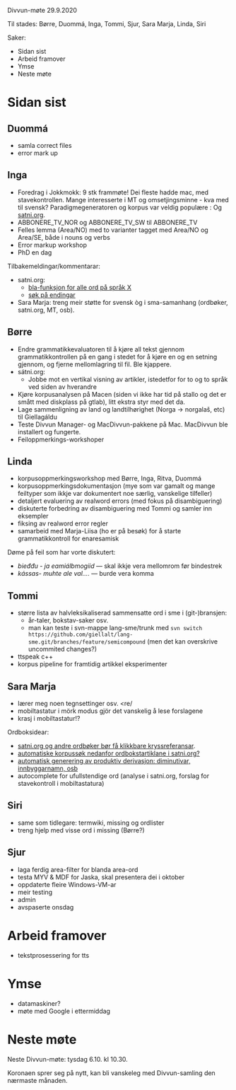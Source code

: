 Divvun-møte 29.9.2020

Til stades: Børre, Duommá, Inga, Tommi, Sjur, Sara Marja, Linda, Siri

Saker:
* Sidan sist
* Arbeid framover
* Ymse
* Neste møte

#  Sidan sist
##  Duommá
* samla correct files
* error mark up

##  Inga
* Foredrag i Jokkmokk: 9 stk frammøte! Dei fleste hadde mac, med
  stavekontrollen. Mange interesserte i MT og omsetjingsminne - kva med til
  svensk? Paradigmegeneratoren og korpus var veldig populære :
   Og [satni.org](http://satni.org).
* ABBONERE_TV_NOR og ABBONERE_TV_SW til ABBONERE_TV
* Felles lemma (Area/NO) med to varianter tagget med Area/NO og Area/SE, både i
  nouns og verbs
* Error markup workshop
* PhD en dag

Tilbakemeldingar/kommentarar:
* satni.org:
    - [bla-funksjon for alle ord på språk X](https://github.com/divvun/satni-frontend/issues/19)
    - [søk på endingar](https://github.com/divvun/satni-frontend/issues/13)
* Sara Marja: treng meir støtte for svensk òg i sma-samanhang
  (ordbøker, satni.org, MT, osb).

##  Børre
* Endre grammatikkevaluatoren til å kjøre all tekst gjennom grammatikkontrollen
  på en gang i stedet for å kjøre en og en setning gjennom, og fjerne
  mellomlagring til fil. Ble kjappere.
* sátni.org:
    - Jobbe mot en vertikal visning av artikler, istedetfor for to og to språk ved
   siden av hverandre
* Kjøre korpusanalysen på Macen (siden vi ikke har tid på stallo og det er smått
  med diskplass på gtlab), litt ekstra styr med det da.
* Lage sammenligning av land og landtilhørighet (Norga -> norgalaš, etc) til
  Giellagáldu
* Teste Divvun Manager- og MacDivvun-pakkene på Mac. MacDivvun ble installert og
  fungerte.
* Feiloppmerkings-workshoper

##  Linda
* korpusoppmerkingsworkshop med Børre, Inga, Ritva, Duommá
* korpusoppmerkingsdokumentasjon (mye som var gamalt og mange feiltyper som
  ikkje var dokumentert noe særlig, vanskelige tilfeller)
* detaljert evaluering av realword errors (med fokus på disambiguering)
* diskuterte forbedring av disambiguering med Tommi og samler inn eksempler
* fiksing av realword error regler
* samarbeid med Marja-Liisa (ho er på besøk) for å starte grammatikkontroll for
  enaresamisk

Døme på feil som har vorte diskutert:
* *bieđđu - ja eamiálbmogiid* — skal ikkje vera mellomrom før bindestrek
* *kássas- muhte ale val....* — burde vera komma

##  Tommi

* større lista av halvleksikaliserad sammensatte ord i sme i (git-)bransjen:
    - år-taler, bokstav-saker osv.
    - man kan teste i svn-mappe lang-sme/trunk med
   `svn switch https://github.com/giellalt/lang-sme.git/branches/feature/semicompound`
   (men det kan overskrive uncommited changes?)
* ttspeak c++
* korpus pipeline for framtidig artikkel eksperimenter

##  Sara Marja
* lærer meg noen tegnsettinger osv. <re/
* mobiltastatur i mörk modus gjör det vanskelig å lese forslagene
* krasj i mobiltastatur!?

Ordboksidear:
* [satni.org og andre ordbøker bør få klikkbare kryssreferansar](https://github.com/divvun/satni-frontend/issues/20).
* [automatiske korpussøk nedanfor ordbokstartiklane i satni.org?](https://github.com/divvun/satni-frontend/issues/22)
* [automatisk generering av produktiv derivasjon: diminutivar, innbyggarnamn, osb](https://github.com/divvun/satni-frontend/issues/21)
* autocomplete for ufullstendige ord (analyse i satni.org, forslag for
  stavekontroll i mobiltastatura)

##  Siri
* same som tidlegare: termwiki, missing og ordlister
* treng hjelp med visse ord i missing (Børre?)

##  Sjur
* laga ferdig area-filter for blanda area-ord
* testa MYV & MDF for Jaska, skal presentera dei i oktober
* oppdaterte fleire Windows-VM-ar
* meir testing
* admin
* avspaserte onsdag

#  Arbeid framover
* tekstprosessering for tts

#  Ymse
* datamaskiner?
* møte med Google i ettermiddag

#  Neste møte

Neste Divvun-møte: tysdag 6.10. kl 10.30.

Koronaen sprer seg på nytt, kan bli vanskeleg med Divvun-samling den nærmaste
månaden.
